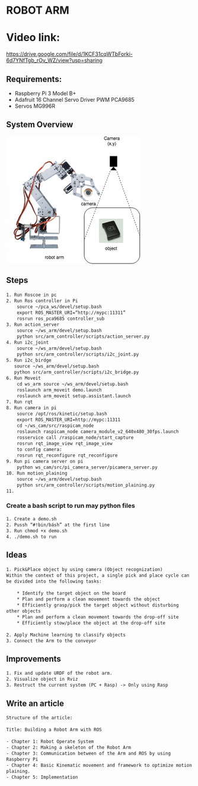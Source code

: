 # ROBOT ARM
# Video link:
https://drive.google.com/file/d/1KCF31cqWTbForki-6d7YNfTgb_rOv_WZ/view?usp=sharing
## Requirements:
- Raspberry Pi 3 Model B+
- Adafruit 16 Channel Servo Driver PWM PCA9685
- Servos MG996R

## System Overview
![viewer](assert/system_overview.png)

## Steps 

    1. Run Roscoe in pc
    2. Run Ros controller in Pi 
        source ~/pca_ws/devel/setup.bash
        export ROS_MASTER_URI=“http://mypc:11311”
        rosrun ros_pca9685 controller_sub
    3. Run action_server
        source ~/ws_arm/devel/setup.bash
        python src/arm_controller/scripts/action_server.py
    4. Run i2c_joint
        source ~/ws_arm/devel/setup.bash
        python src/arm_controller/scripts/i2c_joint.py
    5. Run i2c_birdge 
       source ~/ws_arm/devel/setup.bash
       python src/arm_controller/scripts/i2c_bridge.py
    6. Run Moveit 
        cd ws_arm source ~/ws_arm/devel/setup.bash
        roslaunch arm_moveit demo.launch
        roslaunch arm_moveit setup.assistant.launch
    7. Run rqt 
    8. Run camera in pi 
        source /opt/ros/kinetic/setup.bash
        export ROS_MASTER_URI=http://mypc:11311
        cd ~/ws_cam/src/raspicam_node
        roslaunch raspicam_node camera_module_v2_640x480_30fps.launch
        rosservice call /raspicam_node/start_capture
        rosrun rqt_image_view rqt_image_view
        to config camera:
        rosrun rqt_reconfigure rqt_reconfigure 
    9. Run pi camera server on pi
        python ws_cam/src/pi_camera_server/picamera_server.py
    10. Run motion_plaining
        source ~/ws_arm/devel/setup.bash
        python src/arm_controller/scripts/motion_plaining.py
    11. 


### Create a bash script to run may python files
    1. Create a demo.sh
    2. Pussh “#!bin/básh” at the first line
    3. Run chmod +x demo.sh
    4. ./demo.sh to run

## Ideas
    1. Pick&Place object by using camera (Object recognization)
    Within the context of this project, a single pick and place cycle can be divided into the following tasks:

        * Identify the target object on the board
        * Plan and perform a clean movement towards the object
        * Efficiently grasp/pick the target object without disturbing other objects
        * Plan and perform a clean movement towards the drop-off site
        * Efficiently stow/place the object at the drop-off site
        
    2. Apply Machine learning to classify objects 
    3. Connect the Arm to the conveyor 
## Improvements 
    1. Fix and update URDF of the robot arm.
    2. Visualize object in Rviz 
    3. Restruct the current system (PC + Rasp) -> Only using Rasp
## Write an article 

    Structure of the article:
    
    Title: Building a Robot Arm with ROS
    
    - Chapter 1: Robot Operate System
    - Chapter 2: Making a skeleton of the Robot Arm 
    - Chapter 3: Communication between of the Arm and ROS by using Raspberry Pi 
    - Chapter 4: Basic Kinematic movement and framework to optimize motion plaining.
    - Chapter 5: Implementation 
    



